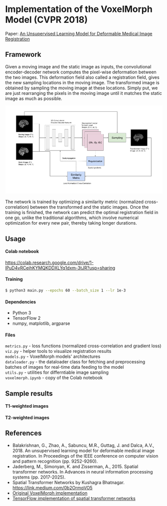 # Implementation of the VoxelMorph Model (CVPR 2018)
Paper: [An Unsupervised Learning Model for
Deformable Medical Image Registration](https://openaccess.thecvf.com/content_cvpr_2018/papers/Balakrishnan_An_Unsupervised_Learning_CVPR_2018_paper.pdf)


## Framework
Given a moving image and the static image as inputs, the convolutional encoder-decoder network computes the pixel-wise deformation between the two images. This deformation field also called a registration field, gives the new sampling locations in the moving image. The transformed image is obtained by sampling the moving image at these locations. Simply put, we are just rearranging the pixels in the moving image until it matches the static image as much as possible.
<p align="center"> 
  <img src="_images/framework.png">
</p>
The network is trained by optimizing a similarity metric (normalized cross-correlation) between the transformed and the static images. Once the training is finished, the network can predict the optimal registration field in one go, unlike the traditional algorithms, which involve numerical optimization for every new pair, thereby taking longer durations.


## Usage

#### Colab notebook
https://colab.research.google.com/drive/1-lPuD4vRCeihKYMQKDDXLYq1dxm-3tJR?usp=sharing

#### Training
```bash
$ python3 main.py --epochs 60 --batch_size 1 --lr 1e-3
```
#### Dependencies
* Python 3
* TensorFlow 2
* numpy, matplotlib, argparse

#### Files
`metrics.py` - loss functions (normalized cross-correlation and gradient loss)  
`viz.py` - helper tools to visualize registration results  
`models.py` - VoxelMorph models' architectures  
`dataloader.py` - the dataloader class for fetching and preprocessing batches of images for real-time data feeding to the model  
`utils.py` - utilities for differntiable image sampling  
`voxelmorph.ipynb` - copy of the Colab notebook  



## Sample results
#### T1-weighted images
#### T2-weighted images


## References
*   Balakrishnan, G., Zhao, A., Sabuncu, M.R., Guttag, J. and Dalca, A.V., 2018. An unsupervised learning model for deformable medical image registration. In Proceedings of the IEEE conference on computer vision and pattern recognition (pp. 9252-9260).
*   Jaderberg, M., Simonyan, K. and Zisserman, A., 2015. Spatial transformer networks. In Advances in neural information processing systems (pp. 2017-2025).
*   Spatial Transformer Networks by Kushagra Bhatnagar. https://link.medium.com/0b2OrmqVO5
*   [Original VoxelMorph implementation](https://github.com/voxelmorph/voxelmorph)
*   [TensorFlow implementation of spatial transformer networks](https://github.com/tensorflow/models/tree/master/research/transformer)



